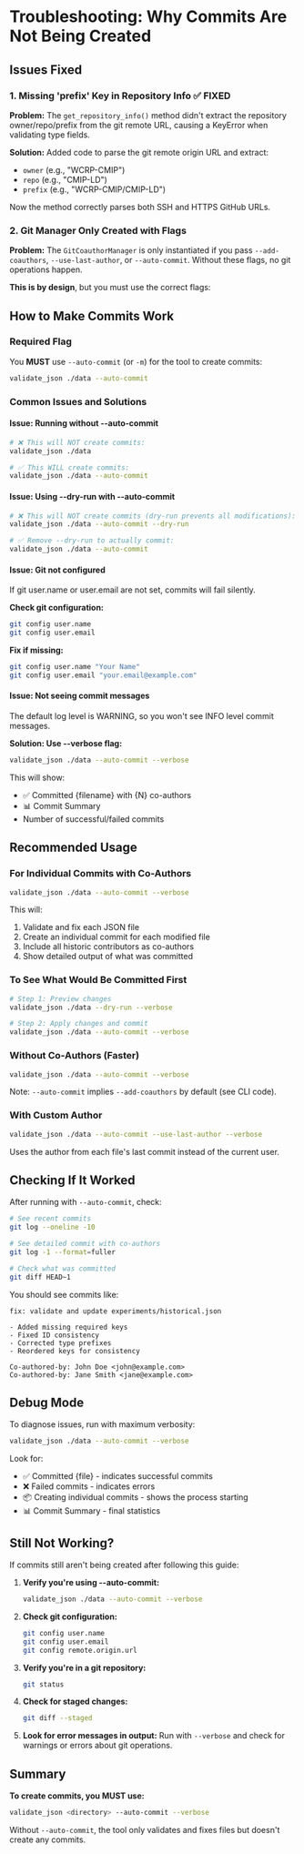 # Troubleshooting: Why Commits Are Not Being Created

## Issues Fixed

### 1. Missing 'prefix' Key in Repository Info ✅ FIXED
**Problem:** The `get_repository_info()` method didn't extract the repository owner/repo/prefix from the git remote URL, causing a KeyError when validating type fields.

**Solution:** Added code to parse the git remote origin URL and extract:
- `owner` (e.g., "WCRP-CMIP")
- `repo` (e.g., "CMIP-LD")  
- `prefix` (e.g., "WCRP-CMIP/CMIP-LD")

Now the method correctly parses both SSH and HTTPS GitHub URLs.

### 2. Git Manager Only Created with Flags
**Problem:** The `GitCoauthorManager` is only instantiated if you pass `--add-coauthors`, `--use-last-author`, or `--auto-commit`. Without these flags, no git operations happen.

**This is by design**, but you must use the correct flags:

## How to Make Commits Work

### Required Flag
You **MUST** use `--auto-commit` (or `-m`) for the tool to create commits:

```bash
validate_json ./data --auto-commit
```

### Common Issues and Solutions

#### Issue: Running without --auto-commit
```bash
# ❌ This will NOT create commits:
validate_json ./data

# ✅ This WILL create commits:
validate_json ./data --auto-commit
```

#### Issue: Using --dry-run with --auto-commit
```bash
# ❌ This will NOT create commits (dry-run prevents all modifications):
validate_json ./data --auto-commit --dry-run

# ✅ Remove --dry-run to actually commit:
validate_json ./data --auto-commit
```

#### Issue: Git not configured
If git user.name or user.email are not set, commits will fail silently.

**Check git configuration:**
```bash
git config user.name
git config user.email
```

**Fix if missing:**
```bash
git config user.name "Your Name"
git config user.email "your.email@example.com"
```

#### Issue: Not seeing commit messages
The default log level is WARNING, so you won't see INFO level commit messages.

**Solution: Use --verbose flag:**
```bash
validate_json ./data --auto-commit --verbose
```

This will show:
- ✅ Committed {filename} with {N} co-authors
- 📊 Commit Summary
- Number of successful/failed commits

## Recommended Usage

### For Individual Commits with Co-Authors
```bash
validate_json ./data --auto-commit --verbose
```

This will:
1. Validate and fix each JSON file
2. Create an individual commit for each modified file
3. Include all historic contributors as co-authors
4. Show detailed output of what was committed

### To See What Would Be Committed First
```bash
# Step 1: Preview changes
validate_json ./data --dry-run --verbose

# Step 2: Apply changes and commit
validate_json ./data --auto-commit --verbose
```

### Without Co-Authors (Faster)
```bash
validate_json ./data --auto-commit --verbose
```

Note: `--auto-commit` implies `--add-coauthors` by default (see CLI code).

### With Custom Author
```bash
validate_json ./data --auto-commit --use-last-author --verbose
```

Uses the author from each file's last commit instead of the current user.

## Checking If It Worked

After running with `--auto-commit`, check:

```bash
# See recent commits
git log --oneline -10

# See detailed commit with co-authors
git log -1 --format=fuller

# Check what was committed
git diff HEAD~1
```

You should see commits like:
```
fix: validate and update experiments/historical.json

- Added missing required keys
- Fixed ID consistency
- Corrected type prefixes
- Reordered keys for consistency

Co-authored-by: John Doe <john@example.com>
Co-authored-by: Jane Smith <jane@example.com>
```

## Debug Mode

To diagnose issues, run with maximum verbosity:

```bash
validate_json ./data --auto-commit --verbose
```

Look for:
- ✅ Committed {file} - indicates successful commits
- ❌ Failed commits - indicates errors
- 📦 Creating individual commits - shows the process starting
- 📊 Commit Summary - final statistics

## Still Not Working?

If commits still aren't being created after following this guide:

1. **Verify you're using --auto-commit:**
   ```bash
   validate_json ./data --auto-commit --verbose
   ```

2. **Check git configuration:**
   ```bash
   git config user.name
   git config user.email
   git config remote.origin.url
   ```

3. **Verify you're in a git repository:**
   ```bash
   git status
   ```

4. **Check for staged changes:**
   ```bash
   git diff --staged
   ```

5. **Look for error messages in output:**
   Run with `--verbose` and check for warnings or errors about git operations.

## Summary

**To create commits, you MUST use:**
```bash
validate_json <directory> --auto-commit --verbose
```

Without `--auto-commit`, the tool only validates and fixes files but doesn't create any commits.
